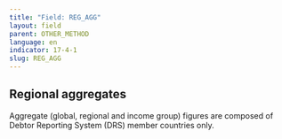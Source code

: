 ```yaml
---
title: "Field: REG_AGG"
layout: field
parent: OTHER_METHOD
language: en
indicator: 17-4-1
slug: REG_AGG
---
```

## Regional aggregates

Aggregate (global, regional and income group) figures are composed of Debtor Reporting System (DRS) member countries only.